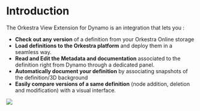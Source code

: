 # Introduction

The Orkestra View Extension for Dynamo is an integration that lets you :

* **Check out any version** of a definition from your Orkestra Online storage&#x20;
* **Load definitions to the Orkestra platform** and deploy them in a seamless way.
* **Read and Edit  the Metadata and documentation** associated to the definition right from Dynamo through a dedicated panel.&#x20;
* **Automatically document your definition** by associating snapshots of the definition/3D background&#x20;
* **Easily compare versions of a same definition** (node addition, deletion and modification) with a visual interface.

![](../.gitbook/assets/Snag\_16afbd7e.png)
